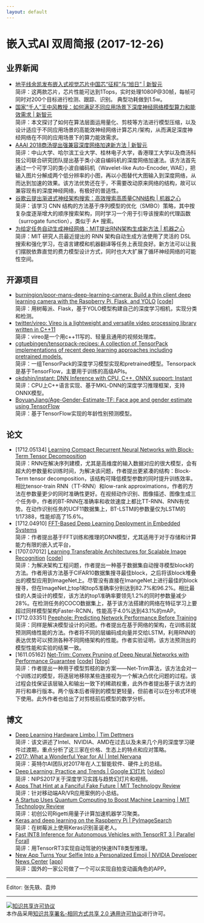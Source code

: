 ```yaml
---
layout: default
---
```


# 嵌入式AI 双周简报 (2017-12-26)

## 业界新闻

- [地平线余凯发布嵌入式视觉芯片中国芯“征程”与“旭日” | 新智元](https://mp.weixin.qq.com/s?timestamp=1514257509&src=3&ver=1&signature=FfXR2-8lg8yx0vXHlibMXwDuJ6AmuXxHls6MtNB*YXKqrvKPYGly1ZA4ngzVFoxnMn7hmvIChDCj3rC5oItBHkpckUkgSEiZCMoy03mY-CCQaLVXQyHxNQkKTvRuUepY1j2HMQLqD3dM8yoDyFER6sbQ1dINRVLthbAf-gILFnk=)<br />
简评：这两款芯片，芯片性能可达到1Tops，实时处理1080P@30帧，每帧可同时对200个目标进行检测、跟踪、识别。 典型功耗做到1.5w。
- [国家“千人”王中风教授：如何满足不同应用场景下深度神经网络模型算力和能效需求 | 新智元](https://mp.weixin.qq.com/s?timestamp=1514257509&src=3&ver=1&signature=FfXR2-8lg8yx0vXHlibMXwDuJ6AmuXxHls6MtNB*YXKqrvKPYGly1ZA4ngzVFoxnMn7hmvIChDCj3rC5oItBHnBdn8wMHNN3uxGyw2K0SdQ81-*CzYfftcGcKO52umn8g3YOrMJxVoLSUbXOaXDxxZR6Y9TgLwP4Bw0tSGdBxLw=)<br />
简评：本文探讨了如何在算法层面运用量化、剪枝等方法进行模型压缩，以及设计适应于不同应用场景的高能效神经网络计算芯片/架构，从而满足深度神经网络在不同的应用场景下的算力能效需求。
- [AAAI 2018商汤提出强兼容深度网络加速新方法 | 新智元](https://mp.weixin.qq.com/s?timestamp=1514257509&src=3&ver=1&signature=FfXR2-8lg8yx0vXHlibMXwDuJ6AmuXxHls6MtNB*YXKqrvKPYGly1ZA4ngzVFoxnMn7hmvIChDCj3rC5oItBHo63fQsLgo*kUaBW8XbQzMSrIQjSMd0mhUVkHHih5SOLScHYHbBx8Hnb6vjxvhH1xib97160ueAj9hVNhwVOV2A=)<br />
简评：中山大学、哈尔滨工业大学、桂林电子大学，香港理工大学以及商汤科技公司联合研究团队提出基于类小波自编码机的深度网络加速法。该方法首先通过一个可学习的类小波自编码机（Wavelet-like Auto-Encoder, WAE），把输入图片分解成两个低分辨率的小图，再以小图替代大图输入到深度网络，从而达到加速的效果。该方法优势还在于，不需要改动原来网络的结构，故可以兼容现有的深度神经网络，有极好的普适性。
- [谷歌云提出渐进式神经架构搜索：高效搜索高质量CNN结构 | 机器之心](https://mp.weixin.qq.com/s?timestamp=1514258116&src=3&ver=1&signature=FfXR2-8lg8yx0vXHlibMX-LrfuW44JWbxudqhekxZHWOXOjBwj3jAIJobOFuBbC**M3KZChNa6cSHLZ9cIu4Bq1KG5yasXZt1jt2RX2GRmzIZoIbVo8SNYiLFoLcis5WS19yTxNmnIlDf9mhb-cc4v4caSPlpgVd9T112GObN-U=)<br />
简评：该学习 CNN 结构的方法基于序列模型的优化（SMBO）策略，其中按复杂度逐渐增大的顺序搜索架构，同时学习一个用于引导该搜索的代理函数（surrogate function），类似于 A* 搜索。
- [为给定任务自动生成神经网络：MIT提出RNN架构生成新方法 | 机器之心](https://mp.weixin.qq.com/s?timestamp=1514257760&src=3&ver=1&signature=FfXR2-8lg8yx0vXHlibMX4Iq5rZwJkx6u9brWzwW58OiWij88J-VYzOF64lJBA8k-32edzoJrNPYBXMsjNrpdEJ7HhGThCRsRwktn0bqyv8HUOLWYQh*Abtb6jTNRkgjL39iWMvZhAILwC0QI48ByCk6XpQwtmEeUOW4a-jMSnA=)<br />
简评：MIT 研究人员最近提出的 RNN 架构自动生成方法使用了灵活的 DSL 搜索和强化学习，在语言建模和机器翻译等任务上表现良好。新方法可以让我们摆脱依靠直觉的费力模型设计方式，同时也大大扩展了循环神经网络的可能性空间。




## 开源项目

- [burningion/poor-mans-deep-learning-camera: Build a thin client deep learning camera with the Raspberry Pi, Flask, and YOLO](https://github.com/burningion/poor-mans-deep-learning-camera)
[[code](https://www.makeartwithpython.com/blog/poor-mans-deep-learning-camera/)]<br />
简评：用树莓派、Flask，基于YOLO模型构建自己的深度学习相机，实现分类和检测。
- [twitter/vireo: Vireo is a lightweight and versatile video processing library written in C++11](https://github.com//twitter/vireo)<br />
简评：vireo是一个用c++11写的、轻量且通用的视频处理库。
- [cgtuebingen/tensorpack-recipes: A collection of TensorPack implementations of recent deep learning approaches including pretrained models.](https://github.com//cgtuebingen/tensorpack-recipes)<br />
简评：一组TensorPack的深度学习模型实现和pretrained模型。Tensorpack是基于TensorFlow，主要用于训练的高级APIs。
- [okdshin/instant: DNN Inference with CPU, C++, ONNX support: Instant](https://github.com//okdshin/instant)<br />
简评：CPU上C++语言实现、基于MKL-DNN的深度学习推理框架，支持ONNX模型。
- [BoyuanJiang/Age-Gender-Estimate-TF: Face age and gender estimate using TensorFlow](https://github.com//BoyuanJiang/Age-Gender-Estimate-TF)<br />
简评：基于TensorFlow实现的年龄性别预测模型。


## 论文

- [1712.05134] [Learning Compact Recurrent Neural Networks with Block-Term Tensor Decomposition](https://arxiv.org/abs/1712.05134) <br />
简评：RNN在解决序列建模，尤其是高维度的输入数据对应的很大模型，会有超大的参数量和训练时间，为解决该问题，作者提出更紧凑的结构：Block-Term tensor decomposition，该结构可降低模型参数的同时提升训练效率。相比tensor-train RNN（TT-RNN）和low-rank approximations，作者的方法在参数量更少的同时准确性更好。在视频动作识别、图像描述、图像生成三个任务中，作者的BT-RNN在准确率和收敛速度上都比TT-RNN、RNN有优势。在动作识别任务的UCF11数据集上，BT-LSTM的参数量仅为LSTM的1/17388，性能却高了15.6%。
- [1712.04910] [FFT-Based Deep Learning Deployment in Embedded Systems](https://arxiv.org/abs/1712.04910) <br />
简评：作者提出基于FFT训练和推理的DNN模型，尤其适用于对于存储和计算能力有限的嵌入式平台，
- [1707.07012] [Learning Transferable Architectures for Scalable Image Recognition](https://arxiv.org/abs/1707.07012) [[code](https://github.com//titu1994/Keras-NASNet)]<br />
简评：为解决架构工程问题，作者提出一种基于数据集自动搜寻模型block的方法。作者用该方法基于CIFAR10数据集搜寻最佳block，之后将该block堆叠出的模型应用到ImageNet上。尽管没有直接在ImangeNet上进行最佳的block搜寻，但在ImageNet上top1和top5准确率分别达到82.7%和96.2%。相比最佳的人类设计的模型，该方法的top1准确率要领先1.2%的同时参数量减少28%。在检测任务的COCO数据集上，基于该方法搭建的网络在特征学习上要超过同样模型架构Faster-RCNN，性能高于4.0%达到43.1%的mAP。
- [1712.03351] [Peephole: Predicting Network Performance Before Training](https://arxiv.org/abs/1712.03351)<br />
简评：同样是解决模型设计的问题。作者提出在基于网络的架构，在训练前就预测网络性能的方法。作者将不同的层编码成向量并交给LSTM，利用RNN的表达优势可以预测各种不同网络架构的性能。作者实验证明，该方法预测出的模型性能和实验的结果一致。
- [1611.05162] [Net-Trim: Convex Pruning of Deep Neural Networks with Performance Guarantee](https://arxiv.org/abs/1611.05162)
[[code](https://github.com/DNNToolBox/Net-Trim-v1)] [[blog](https://www.ibm.com/blogs/research/2017/12/pruning-ai-networks/)]<br />
简评：作者提出一种用于模型剪枝的新方案——Net-Trim算法，该方法会对一个训练过的模型，将逐层地移除某些连接视为一个解决凸优化问题的过程。该过程会找保证该层输入和输出一致下的稀疏权重，此外作者提出基于该方法的并行和串行版本。两个版本后者得到的模型更轻量，但前者可以在分布式环境下使用。此外作者也给出了对剪枝前后模型的数学分析。


## 博文

- [Deep Learning Hardware Limbo | Tim Dettmers](http://timdettmers.com/2017/12/21/deep-learning-hardware-limbo/)<br />
简评：该文讲述了Intel、NVIDIA、AMD在过去以及未来几个月的深度学习硬件过渡期，重点分析了这三家在价格、生态上的特点和应对策略。
- [2017: What a Wonderful Year for AI | Intel Nervana](https://www.intelnervana.com/intel-ai-2017/)<br />
简评：英特尔AI团队对2017年在人工智能软件、硬件上的总结。
- [Deep Learning: Practice and Trends | Google 幻灯片](https://docs.google.com/presentation/d/e/2PACX-1vQMZsWfjjLLz_wi8iaMxHKawuTkdqeA3Gw00wy5dBHLhAkuLEvhB7k-4LcO5RQEVFzZXfS6ByABaRr4/pub?start=false&loop=false&delayms=60000&slide=id.g2a19ddb012_0_75) [[video](https://www.bilibili.com/video/av17078412/)] <br />
简评：NIPS2017关于深度学习实践与趋势幻灯片和视频。
- [Apps That Hint at a Fanciful Fake Future | MIT Technology Review](https://www.technologyreview.com/s/609235/apps-that-hint-at-a-fanciful-fake-future/) <br />
简评：针对移动端AR/VR应用案例的小总结。
- [A Startup Uses Quantum Computing to Boost Machine Learning | MIT Technology Review](https://www.technologyreview.com/s/609804/a-startup-uses-quantum-computing-to-boost-machine-learning/)<br />
简评：初创公司Rigetti用量子计算加速机器学习聚类。
- [Keras and deep learning on the Raspberry Pi | PyImageSearch](https://www.pyimagesearch.com/2017/12/18/keras-deep-learning-raspberry-pi/)<br />
简评：在树莓派上使用Keras识别圣诞老人。
- [Fast INT8 Inference for Autonomous Vehicles with TensorRT 3 | Parallel Forall](https://devblogs.nvidia.com/parallelforall/int8-inference-autonomous-vehicles-tensorrt/)<br />
简评：用TensorRT3实现自动驾驶的快速INT8类型推理。
- [New App Turns Your Selfie Into a Personalized Emoji | NVIDIA Developer News Center](https://news.developer.nvidia.com/new-app-turns-your-selfie-into-a-personalized-emoji/)
[[app](https://www.mirror-ai.com/)]<br />
简评：国外的一家公司做了一个可以实现自拍变动画角色的APP。




----

Editor: 张先轶、袁帅

----

<a rel="license" href="http://creativecommons.org/licenses/by-sa/2.0/"><img alt="知识共享许可协议" style="border-width:0" src="https://i.creativecommons.org/l/by-sa/2.0/88x31.png" /></a><br />本作品采用<a rel="license" href="http://creativecommons.org/licenses/by-sa/2.0/">知识共享署名-相同方式共享 2.0 通用许可协议</a>进行许可。
